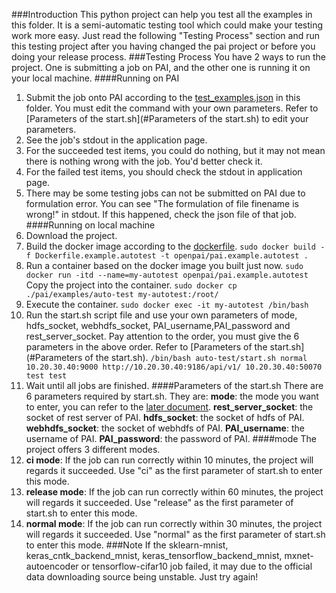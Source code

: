 ###Introduction
This python project can help you test all the examples in this folder. 
It is a semi-automatic testing tool which could make your testing work more easy.
Just read the following "Testing Process" section and run this testing project after you having changed the pai project or before you doing your release process. 
###Testing Process
You have 2 ways to run the project. 
One is submitting a job on PAI, and the other one is running it on your local machine.
####Running on PAI
1. Submit the job onto PAI according to the [test_examples.json]() in this folder.
You must edit the command with your own parameters. Refer to [Parameters of the start.sh](#Parameters of the start.sh) to edit your parameters.
2. See the job's stdout in the application page.
3. For the succeeded test items, you could do nothing, but it may not mean there is nothing wrong with the job. You'd better check it.
4. For the failed test items, you should check the stdout in application page.
5. There may be some testing jobs can not be submitted on PAI due to formulation error. You can see "The formulation of file finename is wrong!" in stdout. If this happened, check the json file of that job.
####Running on local machine
1. Download the project.
2. Build the docker image according to the [dockerfile]().
`sudo docker build -f Dockerfile.example.autotest -t openpai/pai.example.autotest .`
3. Run a container based on the docker image you built just now.
`sudo docker run -itd --name=my-autotest openpai/pai.example.autotest`
Copy the project into the container.
`sudo docker cp ./pai/examples/auto-test my-autotest:/root/`
4. Execute the container. `sudo docker exec -it my-autotest /bin/bash`
5. Run the start.sh script file and use your own parameters of mode, hdfs_socket, webhdfs_socket, PAI_username,PAI_password and rest_server_socket.
Pay attention to the order, you must give the 6 parameters in the above order. Refer to [Parameters of the start.sh](#Parameters of the start.sh).
`/bin/bash auto-test/start.sh normal 10.20.30.40:9000 http://10.20.30.40:9186/api/v1/ 10.20.30.40:50070 test test`
6. Wait until all jobs are finished.
####Parameters of the start.sh
There are 6 parameters required by start.sh. They are:
**mode**: the mode you want to enter, you can refer to the [later document](#mode).
**rest_server_socket**: the socket of rest server of PAI.
**hdfs_socket**: the socket of hdfs of PAI.
**webhdfs_socket**: the socket of webhdfs of PAI.
**PAI_username**: the username of PAI.
**PAI_password**: the password of PAI.
####mode
The project offers 3 different modes.
1. **ci mode**: If the job can run correctly within 10 minutes, the project will regards it succeeded.
Use "ci" as the first parameter of start.sh to enter this mode.
2. **release mode**: If the job can run correctly within 60 minutes, the project will regards it succeeded.
Use "release" as the first parameter of start.sh to enter this mode.
3. **normal mode**: If the job can run correctly within 30 minutes, the project will regards it succeeded.
Use "normal" as the first parameter of start.sh to enter this mode.
###Note
If the sklearn-mnist, keras_cntk_backend_mnist, keras_tensorflow_backend_mnist, mxnet-autoencoder or tensorflow-cifar10 job failed,
it may due to the official data downloading source being unstable. Just try again!